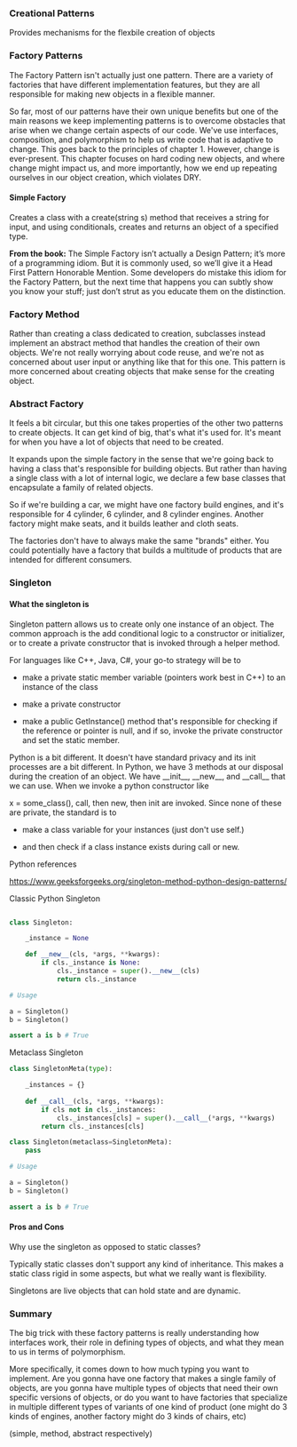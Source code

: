 ### Creational Patterns

Provides mechanisms for the flexbile creation of objects 

### Factory Patterns

The Factory Pattern isn't actually just one pattern. There are a variety of factories that have different implementation features, but they are all responsible for making new objects in a flexible manner.

So far, most of our patterns have their own unique benefits but one of the main reasons we keep implementing patterns is to overcome obstacles that arise when we change certain aspects of our code. We've use interfaces, composition, and polymorphism to help us write code that is adaptive to change. This goes back to the principles of chapter 1. However, change is ever-present. This chapter focuses on hard coding new objects, and where change might impact us, and more importantly, how we end up repeating ourselves in our object creation, which violates DRY.

#### Simple Factory

Creates a class with a create(string s) method that receives a string for input, and using conditionals, creates and returns an object of a specified type.

**From the book:** 
The Simple Factory isn’t actually a Design Pattern; it’s more of a programming idiom. But it is commonly used, so we’ll give it a Head First Pattern Honorable Mention. Some developers do mistake this idiom for the Factory Pattern, but the next time that happens you can subtly show you know your stuff; just don’t strut as you educate them on the distinction.

### Factory Method

Rather than creating a class dedicated to creation, subclasses instead implement an abstract method that handles the creation of their own objects. We're not really worrying about code reuse, and we're not as concerned about user input or anything like that for this one. This pattern is more concerned about creating objects that make sense for the creating object. 

### Abstract Factory

It feels a bit circular, but this one takes properties of the other two patterns to create objects. It can get kind of big, that's what it's used for. It's meant for when you have a lot of objects that need to be created.

It expands upon the simple factory in the sense that we're going back to having a class that's responsible for building objects. But rather than having a single class with a lot of internal logic, we declare a few base classes that encapsulate a family of related objects.

So if we're building a car, we might have one factory build engines, and it's responsible for 4 cylinder, 6 cylinder, and 8 cylinder engines. Another factory might make seats, and it builds leather and cloth seats. 

The factories don't have to always make the same "brands" either. You could potentially have a factory that builds a multitude of products that are intended for different consumers. 

### Singleton
#### What the singleton is
Singleton pattern allows us to create only one instance of an object. The common approach is the add conditional logic to a constructor or initializer, or to create a private constructor that is invoked through a helper method.

  

For languages like C++, Java, C#, your go-to strategy will be to

- make a private static member variable (pointers work best in C++) to an instance of the class

- make a private constructor

- make a public GetInstance() method that's responsible for checking if the reference or pointer is null, and if so, invoke the private constructor and set the static member.

Python is a bit different. It doesn't have standard privacy and its init processes are a bit different. In Python, we have 3 methods at our disposal during the creation of an object. We have \_\_init\_\_, \_\_new\_\_, and \_\_call\_\_ that we can use. When we invoke a python constructor like

x = some_class(), call, then new, then init are invoked. Since none of these are private, the standard is to

- make a class variable for your instances (just don't use self.)

- and then check if a class instance exists during call or new.

Python references

https://www.geeksforgeeks.org/singleton-method-python-design-patterns/

Classic Python Singleton

```python

class Singleton:

	_instance = None

	def __new__(cls, *args, **kwargs):
		if cls._instance is None:
			cls._instance = super().__new__(cls)
			return cls._instance

# Usage

a = Singleton()
b = Singleton()

assert a is b # True

```

  

Metaclass Singleton

```python
class SingletonMeta(type):

	_instances = {}
	
	def __call__(cls, *args, **kwargs):
		if cls not in cls._instances:
			cls._instances[cls] = super().__call__(*args, **kwargs)
		return cls._instances[cls]

class Singleton(metaclass=SingletonMeta):
	pass

# Usage

a = Singleton()
b = Singleton()

assert a is b # True

```

#### Pros and Cons
Why use the singleton as opposed to static classes?

Typically static classes don't support any kind of inheritance. This makes a static class rigid in some aspects, but what we really want is flexibility.

Singletons are live objects that can hold state and are dynamic. 

### Summary 
The big trick with these factory patterns is really understanding how interfaces work, their role in defining types of objects, and what they mean to us in terms of polymorphism.

More specifically, it comes down to how much typing you want to implement. Are you gonna have one factory that makes a single family of objects, are you gonna have multiple types of objects that need their own specific versions of objects, or do you want to have factories that specialize in multiple different types of variants of one kind of product (one might do 3 kinds of engines, another factory might do 3 kinds of chairs, etc)

(simple, method, abstract respectively)